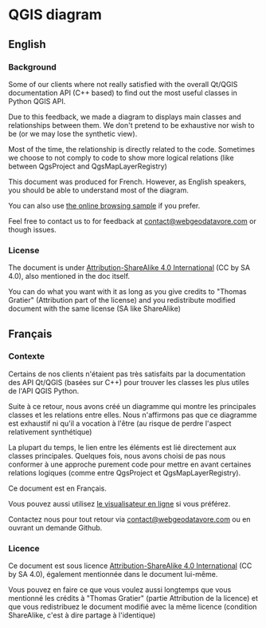 # QGIS diagram

## English

### Background

Some of our clients where not really satisfied with the overall Qt/QGIS documentation API (C++ based) to find out the most useful classes in Python QGIS API.

Due to this feedback, we made a diagram to displays main classes and relationships between them. We don't pretend to be exhaustive nor wish to be (or we may lose the synthetic view).

Most of the time, the relationship is directly related to the code. Sometimes we choose to not comply to code to show more logical relations (like between QgsProject and QgsMapLayerRegistry)

This document was produced for French. However, as English speakers, you should be able to understand most of the diagram.

You can also use [the online browsing sample](http://labs.webgeodatavore.com/partage/diagramme_principal.html ) if you prefer.

Feel free to contact us to for feedback at contact@webgeodatavore.com or though issues.

### License

The document is under [Attribution-ShareAlike 4.0 International](http://creativecommons.org/licenses/by-sa/4.0/) (CC by SA 4.0), also mentioned in the doc itself.

You can do what you want with it as long as you give credits to "Thomas Gratier" (Attribution part of the license) and you redistribute modified document with the same license (SA like ShareAlike)

## Français

### Contexte

Certains de nos clients n'étaient pas très satisfaits par la documentation des API Qt/QGIS (basées sur C++) pour trouver les classes les plus utiles de l'API QGIS Python.

Suite à ce retour, nous avons créé un diagramme qui montre les principales classes et les relations entre elles. Nous n'affirmons pas que ce diagramme est exhaustif ni qu'il a vocation à l'être (au risque de perdre l'aspect relativement synthétique)

La plupart du temps, le lien entre les éléments est lié directement aux classes principales. Quelques fois, nous avons choisi de pas nous conformer à une approche purement code pour mettre en avant certaines relations logiques (comme entre QgsProject et QgsMapLayerRegistry).

Ce document est en Français.

Vous pouvez aussi utilisez [le visualisateur en ligne](http://labs.webgeodatavore.com/partage/diagramme_principal.html) si vous préférez.

Contactez nous pour tout retour via contact@webgeodatavore.com ou en ouvrant un demande Github.

### Licence

Ce document est sous licence [Attribution-ShareAlike 4.0 International](http://creativecommons.org/licenses/by-sa/4.0/) (CC by SA 4.0), également mentionnée dans le document lui-même.

Vous pouvez en faire ce que vous voulez aussi longtemps que vous mentionné les crédits à "Thomas Gratier" (partie Attribution de la licence) et que vous redistribuez le document modifié avec la même licence (condition ShareAlike, c'est à dire partage à l'identique)
